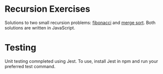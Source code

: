 # Recursion Exercises

Solutions to two small recursion problems: [fibonacci](https://en.wikipedia.org/wiki/Fibonacci_number) and [merge sort](https://en.wikipedia.org/wiki/Merge_sort). Both solutions are written in JavaScript.

# Testing

Unit testing comnpleted using Jest. To use, install Jest in npm and run your preferred test command.
